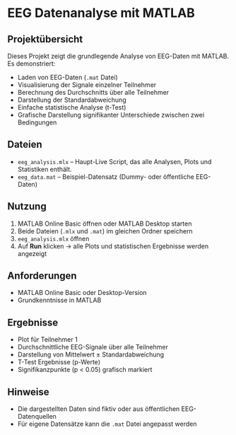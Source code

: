 # EEG Datenanalyse mit MATLAB

## Projektübersicht
Dieses Projekt zeigt die grundlegende Analyse von EEG-Daten mit MATLAB.  
Es demonstriert:
- Laden von EEG-Daten (`.mat` Datei)
- Visualisierung der Signale einzelner Teilnehmer
- Berechnung des Durchschnitts über alle Teilnehmer
- Darstellung der Standardabweichung
- Einfache statistische Analyse (t-Test)
- Grafische Darstellung signifikanter Unterschiede zwischen zwei Bedingungen

## Dateien
- `eeg_analysis.mlx` – Haupt-Live Script, das alle Analysen, Plots und Statistiken enthält.
- `eeg_data.mat` – Beispiel-Datensatz (Dummy- oder öffentliche EEG-Daten)

## Nutzung
1. MATLAB Online Basic öffnen oder MATLAB Desktop starten
2. Beide Dateien (`.mlx` und `.mat`) im gleichen Ordner speichern
3. `eeg_analysis.mlx` öffnen
4. Auf **Run** klicken → alle Plots und statistischen Ergebnisse werden angezeigt

## Anforderungen
- MATLAB Online Basic oder Desktop-Version
- Grundkenntnisse in MATLAB 

## Ergebnisse
- Plot für Teilnehmer 1
- Durchschnittliche EEG-Signale über alle Teilnehmer
- Darstellung von Mittelwert ± Standardabweichung
- T-Test Ergebnisse (p-Werte)
- Signifikanzpunkte (p < 0.05) grafisch markiert

## Hinweise
- Die dargestellten Daten sind fiktiv oder aus öffentlichen EEG-Datenquellen
- Für eigene Datensätze kann die `.mat` Datei angepasst werden
